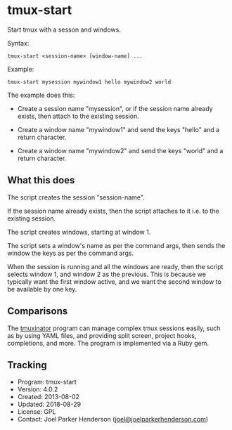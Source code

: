 # tmux-start

Start tmux with a sesson and windows.

Syntax:

    tmux-start <session-name> [window-name] ...

Example:

    tmux-start mysession mywindow1 hello mywindow2 world


The example does this:

  * Create a session name "mysession",
    or if the session name already exists,
    then attach to the existing session.

  * Create a window name "mywindow1" and send the
    keys "hello" and a return character.

  * Create a window name "mywindow2" and send the
    keys "world" and a return character.

    
## What this does

The script creates the session "session-name".

If the session name already exists, then the
script attaches to it i.e. to the existing session.

The script creates windows, starting at window 1.

The script sets a window's name as per the command args,
then sends the window the keys as per the command args.

When the session is running and all the windows are ready,
then the script selects window 1, and window 2 as the previous.
This is because we typically want the first window active,
and we want the second window to be available by one key.


## Comparisons

The [tmuxinator](https://github.com/tmuxinator/tmuxinator) program
can manage complex tmux sessions easily, such as by using YAML files,
and providing split screen, project hooks, completions, and more.
The program is implemented via a Ruby gem.


## Tracking

* Program: tmux-start
* Version: 4.0.2
* Created: 2013-08-02
* Updated: 2018-08-29
* License: GPL
* Contact: Joel Parker Henderson (joel@joelparkerhenderson.com)
